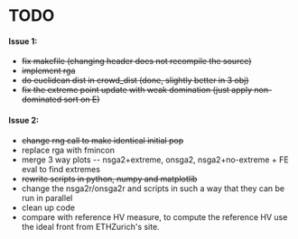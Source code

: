 TODO
====

#### Issue 1:
* ~~fix makefile (changing header does not recompile the source)~~
* ~~implement rga~~
* ~~do euclidean dist in crowd_dist (done, slightly better in 3 obj)~~
* ~~fix the extreme point update with weak domination (just apply non-dominated sort on E)~~

#### Issue 2:
* ~~change rng call to make identical initial pop~~
* replace rga with fmincon
* merge 3 way plots -- nsga2+extreme, onsga2, nsga2+no-extreme + FE eval to find extremes
* ~~rewrite scripts in python, numpy and matplotlib~~
* change the nsga2r/onsga2r and scripts in such a way that they can be run in parallel
* clean up code
* compare with reference HV measure, to compute the reference HV use the ideal front from ETHZurich's site.

[sample text]: http://xhamster.com/movies/2675224/a_frustration_mom_and_a_boy_2.html
